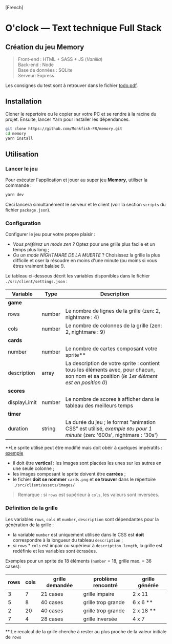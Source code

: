 [French]

# O'clock — Text technique Full Stack

## Création du jeu Memory

> Front-end : HTML + SASS + JS (_Vanilla_)  
> Back-end : Node  
> Base de données : SQLite  
> Serveur: Express  

Les consignes du test sont à retrouver dans le fichier [todo.pdf](./docs/todo.pdf).

## Installation

Cloner le repertoire ou le copier sur votre PC et se rendre à la racine du projet. Ensuite, lancer Yarn pour installer les dépendances.

```bash
git clone https://github.com/Monkfish-FR/memory.git
cd memory
yarn install
```

## Utilisation

### Lancer le jeu

Pour exécuter l'application et jouer au super jeu __Memory__, utiliser la commande :

```bash
yarn dev
```

Ceci lancera simultanément le serveur et le client (voir la section `scripts` du fichier `package.json`).

### Configuration

Configurer le jeu pour votre propre plaisir :
- _Vous préférez un mode zen ?_ Optez pour une grille plus facile et un temps plus long ;
- _Ou un mode NIGHTMARE DE LA MUERTE_ ? Choisissez la grille la plus difficile et oser la résoudre en moins d'une minute (ou moins si vous êtres vraiment balaise !).

Le tableau ci-dessous décrit les variables disponibles dans le fichier `./src/client/settings.json` :

| Variable     | Type   | Description                                                           |
|--------------|--------|-----------------------------------------------------------------------|
| __game__     |        |                                                                       |
| rows         | number | Le nombre de lignes de la grille (zen: 2, nightmare : 4)              |
| cols         | number | Le nombre de colonnes de la grille (zen: 2, nightmare : 9)            |
| __cards__    |        |                                                                       |
| number       | number | Le nombre de cartes composant votre sprite**                          |
| description  | array  | La description de votre sprite : contient tous les éléments avec, pour chacun, son nom et sa position (_le 1er élément est en position 0_)                             |
| __scores__   |        |                                                                       |
| displayLimit | number | Le nombre de scores à afficher dans le tableau des meilleurs temps    |
| __timer__    |        |                                                                       |
| duration     | string | La durée du jeu ; le format "animation CSS" est utilisé, _exemple `60s` pour 1 minute_ (zen: '600s', nightmare : '30s')                                           |

**Le sprite utilisé peut être modifié mais doit obéir à quelques impératifs :
[exemple](./src/client/assets/images/cards.png)
- il doit être __vertical__ : les images sont placées les unes sur les autres en une seule colonne ;
- les images composant le sprite doivent être __carrées__ ;
- le fichier __doit se nommer__ `cards.png` et __se trouver__ dans le répertoire `./src/client/assets/images/`

> Remarque : si `rows` est supérieur à `cols`, les valeurs sont inversées.

### Définition de la grille

Les variables `rows`, `cols` et `number`, `description` sont dépendantes pour la génération de la grille :
- la variable `number` est uniquement utilisée dans le CSS est __doit__ correspondre à la longueur du tableau `description` ;
- si `rows` * `cols` est impair ou supérieur à `description.length`, la grille est redéfinie et les variables sont écrasées.

Exemples pour un sprite de 18 éléments (`number` = 18, grille max. = 36 cases):

| rows | cols | grille demandée | problème rencontré               | grille générée        |
|------|------|-----------------|----------------------------------|-----------------------|
|    3 |    7 | 21 cases        | grille impaire                   | 2 x 11                |
|    5 |    8 | 40 cases        | grille trop grande               | 6 x 6 **              |
|    2 |   20 | 40 cases        | grille trop grande               | 2 x 18 **             |
|    7 |    4 | 28 cases        | grille inversée                  | 4 x 7                 |

** Le recalcul de la grille cherche à rester au plus proche de la valeur initiale de `rows`
